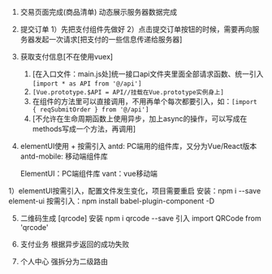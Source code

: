 1. 交易页面完成(商品清单)
    动态展示服务器数据完成


2. 提交订单
    1）先把支付组件先做好
    2）点击提交订单按钮的时候，需要再向服务器发起一次请求[把支付的一些信息传递给服务器]


3. 获取支付信息[不在使用vuex]
    1. [在入口文件：main.js处]统一接口api文件夹里面全部请求函数、统一引入 `[import * as API from '@/api']`
    2. `[Vue.prototype.$API = API//挂载在Vue.prototype实例身上]`
    3. 在组件的方法里可以直接调用，不用再单个每次都要引入，如：`[import { reqSubmitOrder } from '@/api']`
    4. [不允许在生命周期函数上使用异步，加上async的操作，可以写成在methods写成一个方法，再调用]


4. elementUI使用 + 按需引入
    antd: PC端用的组件库，又分为Vue/React版本
    antd-mobile: 移动端组件库

    ElementUI：PC端组件库
    vant：vue移动端

  1）elementUI按需引入，配置文件发生变化，项目需要重启
    安装：npm i --save element-ui
    按需引入：npm install babel-plugin-component -D



5. 二维码生成 [qrcode]
    安装 npm i qrcode --save
    引入 import QRCode from 'qrcode'


6. 支付业务
    根据异步返回的成功失败


7. 个人中心
    强拆分为二级路由